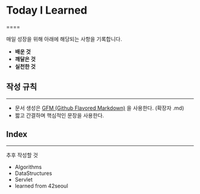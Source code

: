 # Today I Learned
====

매일 성장을 위해 아래에 해당되는 사항을 기록합니다.
 - **배운 것**
 - **깨달은 것**
 - **실천한 것**


## 작성 규칙
----
 - 문서 생성은 [GFM (Github Flavored Markdown)](https://help.github.com/en/github/writing-on-github) 을 사용한다. (확장자 .md)
 - 짧고 간결하며 핵심적인 문장을 사용한다.
 
 
 ## Index
 ----
추후 작성할 것
  - Algorithms
  - DataStructures
  - Servlet
  - learned from 42seoul
